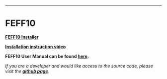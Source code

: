 ---
# FEFF10

<p><a href="http://leonardo.phys.washington.edu/feff/Secure-area/feff10-beta/" target="_blank"><b>FEFF10 Installer</b></a></p>

<p><a href="https://uw.hosted.panopto.com/Panopto/Pages/Viewer.aspx?id=f614df76-71dc-45aa-adb3-acb60166e7a6" target="_blank"><b>Installation instruction video</b></a></p>

**FEFF10 User Manual can be found [here](/assets/doc/feff10_users_guide.pdf).**

<em>If you are a developer and would like access to the source code, please visit the <a href="https://github.com/times-software/feff10" target="_blank"><b>github page</b></a>.</em>


